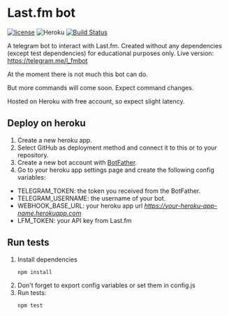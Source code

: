 # Last.fm bot
[![license](https://img.shields.io/github/license/mashape/apistatus.svg?maxAge=2592000)](LICENSE)
![Heroku](https://heroku-badge.herokuapp.com/?app=lastfmbot&root=status&style=flat)
[![Build Status](https://travis-ci.org/TheBeastOfCaerbannog/last-fm-bot.svg?branch=master)](https://travis-ci.org/TheBeastOfCaerbannog/last-fm-bot)

A telegram bot to interact with Last.fm. Created without any dependencies (except test dependencies) for educational purposes only. Live version: https://telegram.me/l_fmbot

At the moment there is not much this bot can do.

But more commands will come soon. Expect command changes.

Hosted on Heroku with free account, so expect slight latency.

## Deploy on heroku

1. Create a new heroku app.
2. Select GitHub as deployment method and connect it to this or to your repository.
3. Create a new bot account with [BotFather](https://telegram.me/BotFather).
4. Go to your heroku app settings page and create the following config variables:
 - TELEGRAM_TOKEN: the token you received from the BotFather.
 - TELEGRAM_USERNAME: the username of your bot.
 - WEBHOOK_BASE_URL: your heroku app url *https://your-heroku-app-name.herokuapp.com*
 - LFM_TOKEN: your API key from Last.fm

## Run tests
1. Install dependencies
    ```
    npm install
    ```
2. Don't forget to export config variables or set them in config.js
2. Run tests:
    ```
    npm test
    ```
